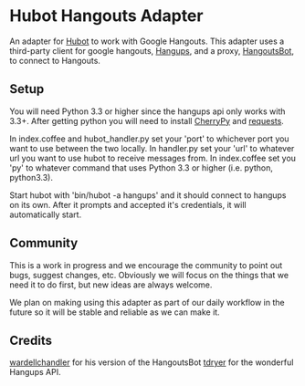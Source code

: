 # Hubot Hangouts Adapter

An adapter for [Hubot](https://github.com/github/hubot) to work with Google Hangouts. This adapter uses a third-party client for google hangouts, [Hangups](https://github.com/tdryer/hangups), and a proxy, [HangoutsBot](https://github.com/wardellchandler/HangoutsBot), to connect to Hangouts.

## Setup

You will need Python 3.3 or higher since the hangups api only works with 3.3+.
After getting python you will need to install [CherryPy](http://cherrypy.readthedocs.org/en/latest/install.html) and [requests](http://docs.python-requests.org/en/latest/user/install/#install).

In index.coffee and hubot_handler.py set your 'port' to whichever port you want to use between the two locally.
In handler.py set your 'url' to whatever url you want to use hubot to receive messages from.
In index.coffee set you 'py' to whatever command that uses Python 3.3 or higher (i.e. python, python3.3).

Start hubot with 'bin/hubot -a hangups' and it should connect to hangups on its own.
After it prompts and accepted it's credentials, it will automatically start.

## Community

This is a work in progress and we encourage the community to point out bugs, suggest changes, etc. Obviously we will focus on the things that we need it to do first, but new ideas are always welcome.

We plan on making using this adapter as part of our daily workflow in the future so it will be stable and reliable as we can make it.

## Credits

[wardellchandler](https://github.com/wardellchandler/HangoutsBot) for his version of the HangoutsBot
[tdryer](https://github.com/tdryer/hangups) for the wonderful Hangups API.  
